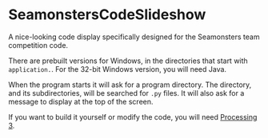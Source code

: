 # SeamonstersCodeSlideshow
A nice-looking code display specifically designed for the Seamonsters team competition code.

There are prebuilt versions for Windows, in the directories that start with `application.`. For the 32-bit Windows version, you will need Java.

When the program starts it will ask for a program directory. The directory, and its subdirectories, will be searched for `.py` files. It will also ask for a message to display at the top of the screen.

If you want to build it yourself or modify the code, you will need [Processing 3](processing.org).
